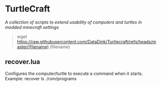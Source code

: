 # TurtleCraft
*A collection of scripts to extend usability of computers and turtles in modded minecraft settings*

> wget https://raw.githubusercontent.com/DataDink/Turtlecraft/refs/heads/master/(filename) (filename)

## recover.lua

Configures the computer/turtle to execute a command when it starts.
Example: recover ls ./rom/programs
